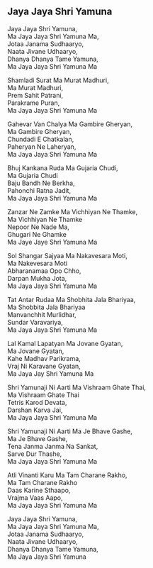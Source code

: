 ## Jaya Jaya Shri Yamuna


Jaya Jaya Shri Yamuna,  
Ma Jaya Jaya Shri Yamuna Ma,  
Jotaa Janama Sudhaaryo,  
Naata Jivane Udhaaryo,  
Dhanya Dhanya Tame Yamuna,  
Ma Jaya Jaya Shri Yamuna Ma

Shamladi Surat Ma Murat Madhuri,  
Ma Murat Madhuri,  
Prem Sahit Patrani,  
Parakrame Puran,  
Ma Jaya Jaya Shri Yamuna Ma

Gahevar Van Chalya Ma Gambire Gheryan,  
Ma Gambire Gheryan,  
Chundadi E Chatkalan,  
Paheryan Ne Laheryan,  
Ma Jaya Jaya Shri Yamuna Ma

Bhuj Kankana Ruda Ma Gujaria Chudi,  
Ma Gujaria Chudi  
Baju Bandh Ne Berkha,  
Pahonchi Ratna Jadit,  
Ma Jaya Jaya Shri Yamuna Ma

Zanzar Ne Zamke Ma Vichhiyan Ne Thamke,  
Ma Vichhiyan Ne Thamke  
Nepoor Ne Nade Ma,  
Ghugari Ne Ghamke  
Ma Jaye Jaye Shri Yamuna Ma

Sol Shangar Sajyaa Ma Nakavesara Moti,  
Ma Nakevesara Moti  
Abharanamaa Opo Chho,  
Darpan Mukha Jota,  
Ma Jaya Jaya Shri Yamuna Ma

Tat Antar Rudaa Ma Shobhita Jala Bhariyaa,  
Ma Shobbita Jala Bhariyaa  
Manvanchhit Murlidhar,  
Sundar Varavariya,  
Ma Jaya Jaya Shri Yamuna Ma

Lal Kamal Lapatyan Ma Jovane Gyatan,  
Ma Jovane Gyatan,  
Kahe Madhav Parikrama,  
Vraj Ni Karavane Gyatan,  
Ma Jaya Jay Shri Yamuna Ma

Shri Yamunaji Ni Aarti Ma Vishraam Ghate Thai,  
Ma Vishraam Ghate Thai  
Tetris Karod Devata,  
Darshan Karva Jai,  
Ma Jaya Jaya Shri Yamuna Ma

Shri Yamunaji Ni Aarti Ma Je Bhave Gashe,  
Ma Je Bhave Gashe,  
Tena Janma Janma Na Sankat,  
Sarve Dur Thashe,  
Ma Jaya Jaya Shri Yamuna Ma

Atli Vinanti Karu Ma Tam Charane Rakho,  
Ma Tam Charane Rakho  
Daas Karine Sthaapo,  
Vrajma Vaas Aapo,  
Ma Jaya Jaya Shri Yamuna Ma

Jaya Jaya Shri Yamuna,  
Ma Jaya Jaya Shri Yamuna Ma,  
Jotaa Janama Sudhaaryo,  
Naata Jivane Udhaaryo,  
Dhanya Dhanya Tame Yamuna,  
Ma Jaya Jaya Shri Yamuna

